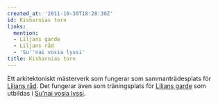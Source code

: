 ```yaml
---
created_at: '2011-10-30T18:28:30Z'
id: Kisharnias torn
links:
  mention:
  - Liljans garde
  - Liljans råd
  - 'Su''nai vosia lyssi'
title: Kisharnias torn
---
```


Ett arkitektoniskt mästerverk som fungerar som sammanträdesplats för [Liljans råd]. Det fungerar
även som träningsplats för [Liljans garde] som utbildas i [Su'nai vosia lyssi].

  [Liljans råd]: Liljans_råd
  [Liljans garde]: Liljans_garde
  [Su'nai vosia lyssi]: Sunai_vosia_lyssi